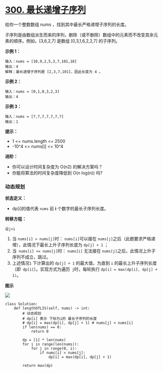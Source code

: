 # [300. 最长递增子序列](https://leetcode-cn.com/problems/longest-increasing-subsequence/)

给你一个整数数组 nums ，找到其中最长严格递增子序列的长度。

子序列是由数组派生而来的序列，删除（或不删除）数组中的元素而不改变其余元素的顺序。例如，[3,6,2,7] 是数组 [0,3,1,6,2,2,7] 的子序列。

**示例 1：**

```
输入：nums = [10,9,2,5,3,7,101,18]
输出：4
解释：最长递增子序列是 [2,3,7,101]，因此长度为 4 。
```

**示例 2：**

```
输入：nums = [0,1,0,3,2,3]
输出：4
```

**示例 3：**

```
输入：nums = [7,7,7,7,7,7,7]
输出：1
```

**提示：**

- 1 <= nums.length <= 2500
- -10^4 <= nums[i] <= 10^4

**进阶：**

- 你可以设计时间复杂度为 O(n2) 的解决方案吗？
- 你能将算法的时间复杂度降低到 O(n log(n)) 吗?



### 动态规划

**状态定义：**

- dp[i]的值代表 `nums` 前 **i** 个数字的最长子序列长度。

**转移方程：**

```
设j<i
```

1. 当 `nums[i] > nums[j]`时： `nums[i]`可以接在 `nums[j]`之后（此题要求严格递增），此情况下最长上升子序列长度为 `dp[j] + 1` ；
2. 当` nums[i] <= nums[j]`时： `nums[i]` 无法接在 `nums[j]`之后，此情况上升子序列不成立，跳过。
3. 上述情况`1` 下计算出的 `dp[j] + 1` 的最大值，为直到 `i` 的最长上升子序列长度（即` dp[i]`）。实现方式为遍历` j`时，每轮执行 `dp[i] = max(dp[i], dp[j] + 1)`。

**图示**

![](https://pic.leetcode-cn.com/Figures/300_LISSlide1.PNG)

```
class Solution:
    def lengthOfLIS(self, nums) -> int:
        # 动态规划
        # dp[i] 表示 下标为i的 最长子序列的长度
        # dp[i] = max(dp[i], dp[j] + 1) # nums[j] < nums[i]
        if len(nums) == 0:
            return 0

        dp = [1] * len(nums)
        for i in range(len(nums)):
            for j in range(0, i):
                if nums[i] > nums[j]:
                    dp[i] = max(dp[i], dp[j] + 1)

        return max(dp)
```

